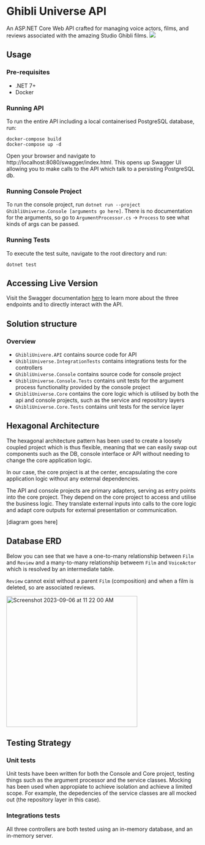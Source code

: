 # Ghibli Universe API

An ASP.NET Core Web API crafted for managing voice actors, films, and reviews associated with the amazing Studio Ghibli films.
<img src="https://static.wikia.nocookie.net/studio-ghibli/images/b/b8/Spirited_Sea.png/revision/latest?cb=20210613010930">

## Usage

### Pre-requisites

- .NET 7+
- Docker

### Running API

To run the entire API including a local containerised PostgreSQL database, run:

```
docker-compose build
docker-compose up -d
```

Open your browser and navigate to http://localhost:8080/swagger/index.html. This opens up Swagger UI allowing you to make calls to the API which talk to a persisting PostgreSQL db.

### Running Console Project

To run the console project, run `dotnet run --project GhibliUniverse.Console [arguments go here]`. There is no documentation for the arguments, so go to `ArgumentProcessor.cs` -> `Process` to see what kinds of args can be passed.


### Running Tests

To execute the test suite, navigate to the root directory and run:

`dotnet test`

## Accessing Live Version

Visit the Swagger documentation [here](https://ghibliuniverse.svc.platform.myobdev.com/swagger/index.html) to learn more about the three endpoints and to directly interact with the API.

## Solution structure

### Overview

- `GhibliUnivere.API` contains source code for API
- `GhibliUniverse.IntegrationTests` contains integrations tests for the controllers
- `GhibliUniverse.Console` contains source code for console project
- `GhibliUniverse.Console.Tests` contains unit tests for the argument process functionality provided by the console project
- `GhibliUniverse.Core` contains the core logic which is utilised by both the api and console projects, such as the service and repository layers
- `GhibliUniverse.Core.Tests` contains unit tests for the service layer 

## Hexagonal Architecture

The hexagonal architecture pattern has been used to create a loosely coupled project which is thus flexible, meaning that we can easily swap out components such as the DB, console interface or API without needing to change the core application logic.

In our case, the core project is at the center, encapsulating the core application logic without any external dependencies.

The API and console projects are primary adapters, serving as entry points into the core project. They depend on the core project to access and utilise the business logic. They translate external inputs into calls to the core logic and adapt core outputs for external presentation or communication.

[diagram goes here]

## Database ERD

Below you can see that we have a one-to-many relationship between `Film` and `Review` and a many-to-many relationship betweem `Film` and `VoiceActor` which is resolved by an intermediate table.

`Review` cannot exist without a parent `Film` (composition) and when a film is deleted, so are associated reviews.


<img width="342" alt="Screenshot 2023-09-06 at 11 22 00 AM" src="https://github.com/myob-fma/ajay-project-ghibli/assets/66146062/e41a00e8-7cda-4471-977e-4f5d9afa77b3">

## Testing Strategy

### Unit tests

Unit tests have been written for both the Console and Core project, testing things such as the argument processor and the service classes. Mocking has been used when appropiate to achieve isolation and achieve a limited scope. For example, the depedencies of the service classes are all mocked out (the repository layer in this case).

### Integrations tests

All three controllers are both tested using an in-memory database, and an in-memory server.

